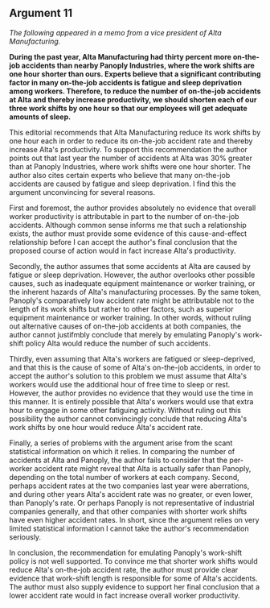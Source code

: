 
Argument 11
---------------------------

*The following appeared in a memo from a vice president of Alta Manufacturing.*

**During the past year, Alta Manufacturing had thirty percent more on-the-job accidents than
nearby Panoply Industries, where the work shifts are one hour shorter than ours. Experts
believe that a significant contributing factor in many on-the-job accidents is fatigue and sleep
deprivation among workers. Therefore, to reduce the number of on-the-job accidents at Alta
and thereby increase productivity, we should shorten each of our three work shifts by one hour
so that our employees will get adequate amounts of sleep.**


This editorial recommends that Alta Manufacturing reduce its work shifts by one hour each in
order to reduce its on-the-job accident rate and thereby increase Alta's productivity. To support
this recommendation the author points out that last year the number of accidents at Alta was
30% greater than at Panoply Industries, where work shifts were one hour shorter. The author
also cites certain experts who believe that many on-the-job accidents are caused by fatigue
and sleep deprivation. I find this the argument unconvincing for several reasons.

First and foremost, the author provides absolutely no evidence that overall worker
productivity is attributable in part to the number of on-the-job accidents. Although common
sense informs me that such a relationship exists, the author must provide some evidence of
this cause-and-effect relationship before I can accept the author's final conclusion that the
proposed course of action would in fact increase Alta's productivity.

Secondly, the author assumes that some accidents at Alta are caused by fatigue or sleep
deprivation. However, the author overlooks other possible causes, such as inadequate
equipment maintenance or worker training, or the inherent hazards of Alta's manufacturing
processes. By the same token, Panoply's comparatively low accident rate might be attributable
not to the length of its work shifts but rather to other factors, such as superior equipment
maintenance or worker training. In other words, without ruling out alternative causes of
on-the-job accidents at both companies, the author cannot justifmbly conclude that merely by
emulating Panoply's work-shift policy Alta would reduce the number of such accidents.

Thirdly, even assuming that Alta's workers are fatigued or sleep-deprived, and that this is the
cause of some of Alta's on-the-job accidents, in order to accept the author's solution to this
problem we must assume that Alta's workers would use the additional hour of free time to
sleep or rest. However, the author provides no evidence that they would use the time in this
manner. It is entirely possible that Alta's workers would use that extra hour to engage in some
other fatiguing activity. Without ruling out this possibility the author cannot convincingly
conclude that reducing Alta's work shifts by one hour would reduce Alta's accident rate.

Finally, a series of problems with the argument arise from the scant statistical information on
which it relies. In comparing the number of accidents at Alta and Panoply, the author fails to
consider that the per-worker accident rate might reveal that Alta is actually safer than Panoply,
depending on the total number of workers at each company. Second, perhaps accident rates
at the two companies last year were aberrations, and during other years Alta's accident rate
was no greater, or even lower, than Panoply's rate. Or perhaps Panoply is not representative
of industrial companies generally, and that other companies with shorter work shifts have even
higher accident rates. In short, since the argument relies on very limited statistical information I
cannot take the author's recommendation seriously.

In conclusion, the recommendation for emulating Panoply's work-shift policy is not well
supported. To convince me that shorter work shifts would reduce Alta's on-the-job accident
rate, the author must provide clear evidence that work-shift length is responsible for some of
Alta's accidents. The author must also supply evidence to support her final conclusion that a
lower accident rate would in fact increase overall worker productivity.

